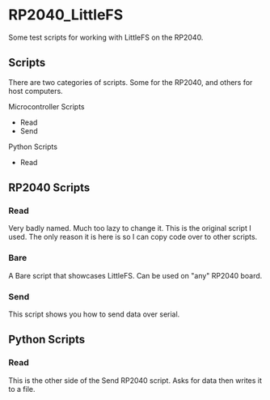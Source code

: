 # RP2040_LittleFS
 Some test scripts for working with LittleFS on the RP2040.

## Scripts

There are two categories of scripts. Some for the RP2040, and others for host computers. 

Microcontroller Scripts
- Read
- Send

Python Scripts
- Read

## RP2040 Scripts

### Read
Very badly named. Much too lazy to change it. 
This is the original script I used. The only reason it is here is so I can copy code over to other scripts.

### Bare
A Bare script that showcases LittleFS. Can be used on "any" RP2040 board.

### Send
This script shows you how to send data over serial.


## Python Scripts

### Read
This is the other side of the Send RP2040 script. Asks for data then writes it to a file.

